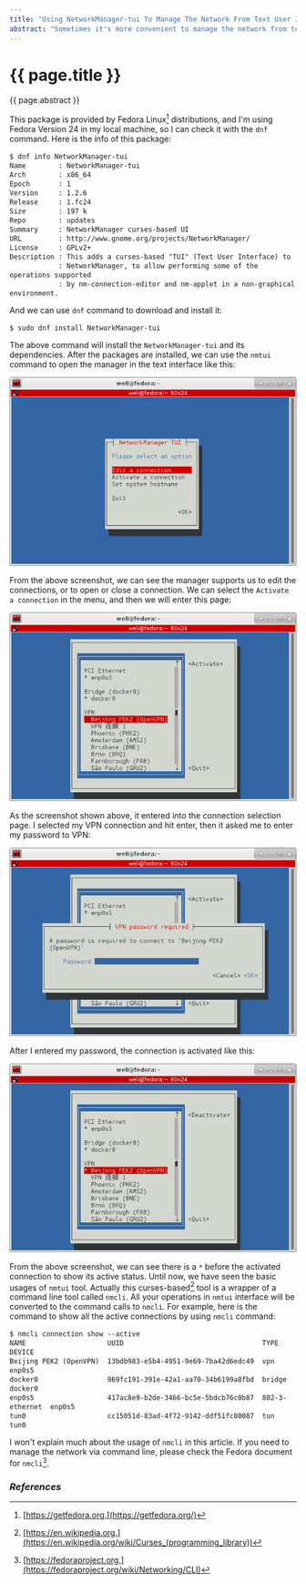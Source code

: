 ```yaml
---
title: "Using NetworkManager-tui To Manage The Network From Text User Interface"
abstract: "Sometimes it's more convenient to manage the network from text user interface. In this article I'd like to share a curses-based tool named NetworkManager-tui."
---
```


# {{ page.title }}

{{ page.abstract }}

This package is provided by Fedora Linux[^fedora] distributions, and I'm using Fedora Version 24 in my local machine, so I can check it with the `dnf` command. Here is the info of this package:

[^fedora]: [https://getfedora.org.](https://getfedora.org/)

```
$ dnf info NetworkManager-tui
Name        : NetworkManager-tui
Arch        : x86_64
Epoch       : 1
Version     : 1.2.6
Release     : 1.fc24
Size        : 197 k
Repo        : updates
Summary     : NetworkManager curses-based UI
URL         : http://www.gnome.org/projects/NetworkManager/
License     : GPLv2+
Description : This adds a curses-based "TUI" (Text User Interface) to
            : NetworkManager, to allow performing some of the operations supported
            : by nm-connection-editor and nm-applet in a non-graphical environment.
```

And we can use `dnf` command to download and install it:

```
$ sudo dnf install NetworkManager-tui
```

The above command will install the `NetworkManager-tui` and its dependencies. After the packages are installed, we can use the `nmtui` command to open the manager in the text interface like this:

![2017-03-20-016.png](https://raw.githubusercontent.com/liweinan/blogpicbackup/master/data/2017-03-20-016.png)

From the above screenshot, we can see the manager supports us to edit the connections, or to open or close a connection. We can select the `Activate a connection` in the menu, and then we will enter this page:

![2017-03-20-019.png](https://raw.githubusercontent.com/liweinan/blogpicbackup/master/data/2017-03-20-019.png)

As the screenshot shown above, it entered into the connection selection page. I selected my VPN connection and hit enter, then it asked me to enter my password to VPN:

![2017-03-20-017.png](https://raw.githubusercontent.com/liweinan/blogpicbackup/master/data/2017-03-20-017.png)

After I entered my password, the connection is activated like this:

![2017-03-20-020.png](https://raw.githubusercontent.com/liweinan/blogpicbackup/master/data/2017-03-20-020.png)

From the above screenshot, we can see there is a `*` before the activated connection to show its active status. Until now, we have seen the basic usages of `nmtui` tool. Actually this curses-based[^curses] tool is a wrapper of a command line tool called `nmcli`. All your operations in `nmtui` interface will be converted to the command calls to `nmcli`. For example, here is the command to show all the active connections by using `nmcli` command:

```
$ nmcli connection show --active
NAME                    UUID                                  TYPE            DEVICE  
Beijing PEK2 (OpenVPN)  13bdb983-e5b4-4951-9e69-7ba42d6edc49  vpn             enp0s5  
docker0                 969fc191-391e-42a1-aa70-34b6199a8fbd  bridge          docker0
enp0s5                  417ac8e9-b2de-3466-bc5e-5bdcb76c0b87  802-3-ethernet  enp0s5  
tun0                    cc15051d-83ad-4f72-9142-ddf51fc80087  tun             tun0
```

I won't explain much about the usage of `nmcli` in this article. If you need to manage the network via command line, please check the Fedora document for `nmcli`[^nmcli].

[^curses]: [https://en.wikipedia.org.](https://en.wikipedia.org/wiki/Curses_(programming_library))

[^nmcli]:[https://fedoraproject.org.](https://fedoraproject.org/wiki/Networking/CLI)

### _References_
